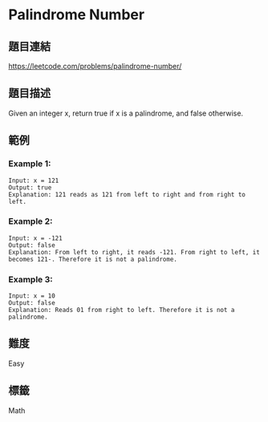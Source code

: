 # Palindrome Number

## 題目連結
https://leetcode.com/problems/palindrome-number/

## 題目描述
Given an integer x, return true if x is a palindrome, and false otherwise.

## 範例

### Example 1:
```
Input: x = 121
Output: true
Explanation: 121 reads as 121 from left to right and from right to left.
```

### Example 2:
```
Input: x = -121
Output: false
Explanation: From left to right, it reads -121. From right to left, it becomes 121-. Therefore it is not a palindrome.
```

### Example 3:
```
Input: x = 10
Output: false
Explanation: Reads 01 from right to left. Therefore it is not a palindrome.
```

## 難度
Easy

## 標籤
Math